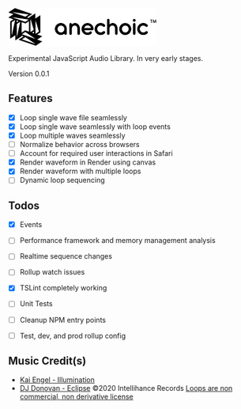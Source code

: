 <img src="./logo.svg" width="300" />

Experimental JavaScript Audio Library. In very early stages.

Version 0.0.1

## Features
- [x] Loop single wave file seamlessly
- [x] Loop single wave seamlessly with loop events
- [x] Loop multiple waves seamlessly
- [ ] Normalize behavior across browsers
- [ ] Account for required user interactions in Safari
- [x] Render waveform in Render using canvas
- [x] Render waveform with multiple loops
- [ ] Dynamic loop sequencing

## Todos
- [x] Events
- [ ] Performance framework and memory management analysis
- [ ] Realtime sequence changes
- [ ] Rollup watch issues
- [x] TSLint completely working
- [ ] Unit Tests
- [ ] Cleanup NPM entry points
- [ ] Test, dev, and prod rollup config


## Music Credit(s)
- [Kai Engel - Illumination](https://freemusicarchive.org/music/Kai_Engel/Satin_1564/Kai_Engel_-_Satin_-_02_Illumination)
- [DJ Donovan - Eclipse](http://www.djdonovan.com) ©2020 Intellihance Records [Loops are non commercial, non derivative license](https://creativecommons.org/licenses/by-nc-nd/3.0/)
